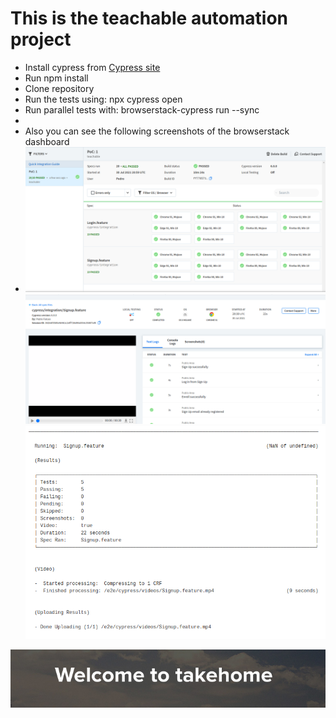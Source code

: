 #   This is the teachable automation project

<ul>
    <li>Install cypress from <a href="https://www.cypress.io/">Cypress site</a></li>
    <li>Run npm install</li>
    <li>Clone repository</li>
    <li>Run the tests using: npx cypress open</li>
    <li>Run parallel tests with: browserstack-cypress run --sync<li>
    <li>Also you can see the following screenshots of the browserstack dashboard<li>

<div align="center">
<img src="/images/browserstack1.png">
<div align="center">
<img src="/images/browserstack2.png">
<div align="center">
<img src="/images/browserstack3.png">

</ul>

<div align="center">
<img src="/images/takehome.png">
